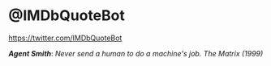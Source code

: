 # @IMDbQuoteBot

https://twitter.com/IMDbQuoteBot

___Agent Smith___: _Never send a human to do a machine's job. The Matrix (1999)_
